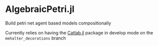 # AlgebraicPetri.jl

Build petri net agent based models compositionally

Currently relies on having the [Catlab.jl](https://github.com/AlgebraicJulia/Catlab.jl) package in develop mode on the `mehalter_decorations` branch